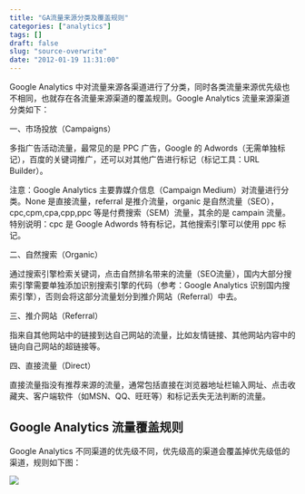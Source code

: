 ```yaml
---
title: "GA流量来源分类及覆盖规则"
categories: ["analytics"]
tags: []
draft: false
slug: "source-overwrite"
date: "2012-01-19 11:31:00"
---
```


Google Analytics 中对流量来源各渠道进行了分类，同时各类流量来源优先级也不相同，也就存在各流量来源渠道的覆盖规则。Google Analytics 流量来源渠道分类如下：

一、市场投放（Campaigns）

多指广告活动流量，最常见的是 PPC 广告，Google 的 Adwords（无需单独标记），百度的关键词推广，还可以对其他广告进行标记（标记工具：URL Builder）。

注意：Google Analytics 主要靠媒介信息（Campaign Medium）对流量进行分类。None 是直接流量，referral 是推介流量，organic 是自然流量（SEO），cpc,cpm,cpa,cpp,ppc 等是付费搜索（SEM）流量，其余的是 campain 流量。特别说明：cpc 是 Google Adwords 特有标记，其他搜索引擎可以使用 ppc 标记。

二、自然搜索（Organic）

通过搜索引擎检索关键词，点击自然排名带来的流量（SEO流量），国内大部分搜索引擎需要单独添加识别搜索引擎的代码（参考：Google Analytics 识别国内搜索引擎），否则会将这部分流量划分到推介网站（Referral）中去。

三、推介网站（Referral）

指来自其他网站中的链接到达自己网站的流量，比如友情链接、其他网站内容中的链向自己网站的超链接等。

四、直接流量（Direct）

直接流量指没有推荐来源的流量，通常包括直接在浏览器地址栏输入网址、点击收藏夹、客户端软件（如MSN、QQ、旺旺等）和标记丢失无法判断的流量。

## Google Analytics 流量覆盖规则

Google Analytics 不同渠道的优先级不同，优先级高的渠道会覆盖掉优先级低的渠道，规则如下图：

![][1]


  [1]: https://ww4.sinaimg.cn/large/86a751acjw1eb59ttgxctj20jz0b7gmu.jpg
